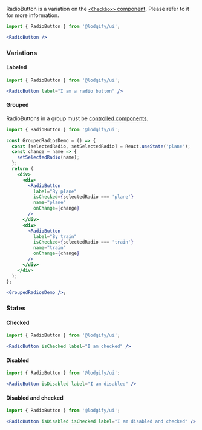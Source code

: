 RadioButton is a variation on the [`<Checkbox>` component](#checkbox).
Please refer to it for more information.

```jsx
import { RadioButton } from '@lodgify/ui';

<RadioButton />
```

### Variations

#### Labeled

```jsx
import { RadioButton } from '@lodgify/ui';

<RadioButton label="I am a radio button" />
```

#### Grouped

RadioButtons in a group must be [controlled components](https://reactjs.org/docs/forms.html#controlled-components).

```jsx
import { RadioButton } from '@lodgify/ui';

const GroupedRadiosDemo = () => {
  const [selectedRadio, setSelectedRadio] = React.useState('plane');
  const change = name => {
    setSelectedRadio(name);
  };
  return (
    <div>
      <div>
        <RadioButton
          label="By plane"
          isChecked={selectedRadio === 'plane'}
          name="plane"
          onChange={change}
        />
      </div>
      <div>
        <RadioButton
          label="By train"
          isChecked={selectedRadio === 'train'}
          name="train"
          onChange={change}
        />
      </div>
    </div>
  );
};

<GroupedRadiosDemo />;
```

### States

#### Checked

```jsx
import { RadioButton } from '@lodgify/ui';

<RadioButton isChecked label="I am checked" />
```

#### Disabled

```jsx
import { RadioButton } from '@lodgify/ui';

<RadioButton isDisabled label="I am disabled" />
```

#### Disabled and checked

```jsx
import { RadioButton } from '@lodgify/ui';

<RadioButton isDisabled isChecked label="I am disabled and checked" />
```
